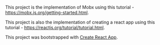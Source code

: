 This project is the implementation of Mobx using this tutorial - https://mobx.js.org/getting-started.html.

This project is also the implementation of creating a react app using this tutorial - https://reactjs.org/tutorial/tutorial.html.

This project was bootstrapped with [Create React App](https://github.com/facebook/create-react-app).
